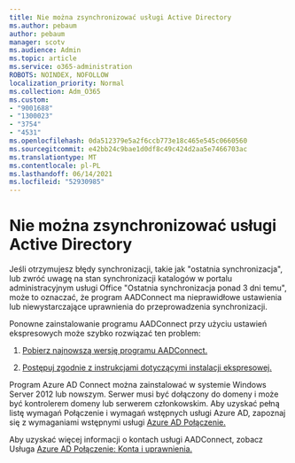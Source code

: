 ```yaml
---
title: Nie można zsynchronizować usługi Active Directory
ms.author: pebaum
author: pebaum
manager: scotv
ms.audience: Admin
ms.topic: article
ms.service: o365-administration
ROBOTS: NOINDEX, NOFOLLOW
localization_priority: Normal
ms.collection: Adm_O365
ms.custom:
- "9001688"
- "1300023"
- "3754"
- "4531"
ms.openlocfilehash: 0da512379e5a2f6ccb773e18c465e545c0660560
ms.sourcegitcommit: e42bb24c9bae1d0df8c49c424d2aa5e7466703ac
ms.translationtype: MT
ms.contentlocale: pl-PL
ms.lasthandoff: 06/14/2021
ms.locfileid: "52930985"
---
```

# <a name="active-directory-not-syncing"></a>Nie można zsynchronizować usługi Active Directory

Jeśli otrzymujesz błędy synchronizacji, takie jak "ostatnia synchronizacja", lub zwróć uwagę na stan synchronizacji katalogów w portalu administracyjnym usługi Office "Ostatnia synchronizacja ponad 3 dni temu", może to oznaczać, że program AADConnect ma nieprawidłowe ustawienia lub niewystarczające uprawnienia do przeprowadzenia synchronizacji.  

Ponowne zainstalowanie programu AADConnect przy użyciu ustawień ekspresowych może szybko rozwiązać ten problem:

1. [Pobierz najnowszą wersję programu AADConnect.](https://go.microsoft.com/fwlink/?LinkId=615771)

2. [Postępuj zgodnie z instrukcjami dotyczącymi instalacji ekspresowej.](/azure/active-directory/hybrid/how-to-connect-install-express)

Program Azure AD Connect można zainstalować w systemie Windows Server 2012 lub nowszym. Serwer musi być dołączony do domeny i może być kontrolerem domeny lub serwerem członkowskim. Aby uzyskać pełną listę wymagań Połączenie i wymagań wstępnych usługi Azure AD, zapoznaj się z wymaganiami wstępnymi usługi [Azure AD Połączenie.](/azure/active-directory/hybrid/how-to-connect-install-prerequisites)

Aby uzyskać więcej informacji o kontach usługi AADConnect, zobacz Usługa [Azure AD Połączenie: Konta i uprawnienia.](/azure/active-directory/hybrid/reference-connect-accounts-permissions)
